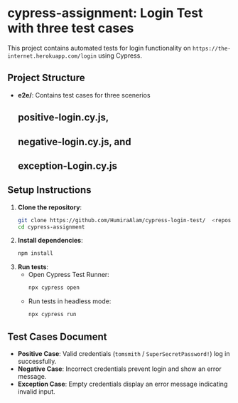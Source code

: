 # cypress-assignment: Login Test with three test cases

This project contains automated tests for login functionality on `https://the-internet.herokuapp.com/login` using Cypress.

## Project Structure

- **e2e/**: Contains test cases for three scenerios
  ## positive-login.cy.js,
  ## negative-login.cy.js, and
  ## exception-Login.cy.js

## Setup Instructions

1. **Clone the repository**:
   ```bash
   git clone https://github.com/HumiraAlam/cypress-login-test/  <repository_link>
   cd cypress-assignment
   ```
2. **Install dependencies**:
   ```bash
   npm install
   ```
3. **Run tests**:
   - Open Cypress Test Runner:
     ```bash
     npx cypress open
     ```
   - Run tests in headless mode:
     ```bash
     npx cypress run
     ```

## Test Cases Document

- **Positive Case**: Valid credentials (`tomsmith` / `SuperSecretPassword!`) log in successfully.
- **Negative Case**: Incorrect credentials prevent login and show an error message.
- **Exception Case**: Empty credentials display an error message indicating invalid input.
